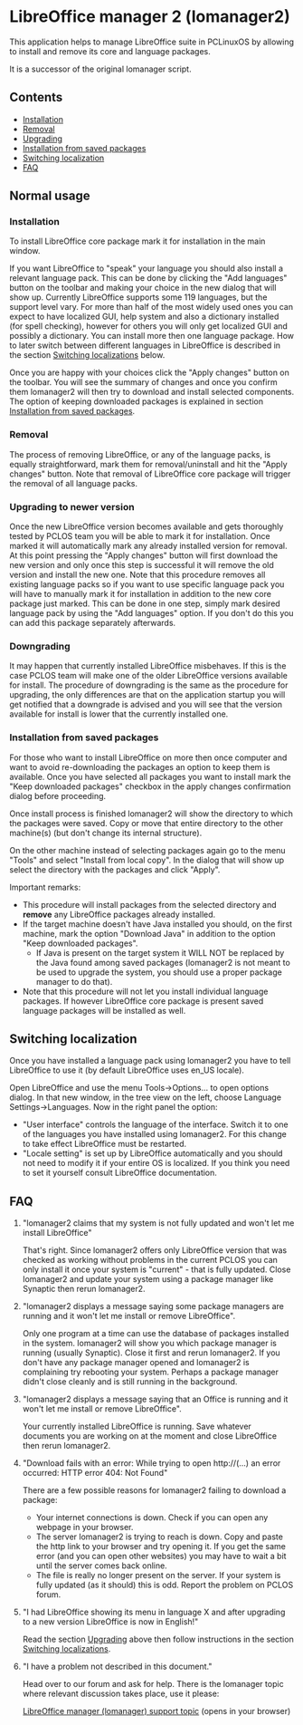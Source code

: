 # LibreOffice manager 2 (lomanager2)

This application helps to manage LibreOffice suite in PCLinuxOS by allowing to install and remove its core and language packages.

It is a successor of the original lomanager script.

## Contents

- [Installation](#installation)
- [Removal](#removal)
- [Upgrading](#upgrading-to-newer-version)
- [Installation from saved packages](#installation-from-saved-packages)
- [Switching localization](#switching-localization)
- [FAQ](#faq)

## Normal usage

### <a name="installation">Installation</a>

To install LibreOffice core package mark it for installation in the main window.

If you want LibreOffice to "speak" your language you should also install a relevant language pack. This can be done by clicking the "Add languages" button on the toolbar and making your choice in the new dialog that will show up. Currently LibreOffice supports some 119 languages, but the support level vary. For more than half of the most widely used ones you can expect to have localized GUI, help system and also a dictionary installed (for spell checking), however for others you will only get localized GUI and possibly a dictionary. You can install more then one language package. How to later switch between different languages in LibreOffice is described in the section [Switching localizations](#switching-localizations) below.

Once you are happy with your choices click the "Apply changes" button on the toolbar. You will see the summary of changes and once you confirm them lomanager2 will then try to download and install selected components. The option of keeping downloaded packages is explained in section [Installation from saved packages](#installation-from-saved-packages).

### <a name="removal">Removal</a>

The process of removing LibreOffice, or any of the language packs, is equally straightforward, mark them for removal/uninstall and hit the "Apply changes" button. Note that removal of LibreOffice core package will trigger the removal of all language packs.

### <a name="upgrading-to-newer-version">Upgrading to newer version</a>

Once the new LibreOffice version becomes available and gets thoroughly tested by PCLOS team you will be able to mark it for installation. Once marked it will automatically mark any already installed version for removal. At this point pressing the "Apply changes" button will first download the new version and only once this step is successful it will remove the old version and install the new one. Note that this procedure removes all existing language packs so if you want to use specific language pack you will have to manually mark it for installation in addition to the new core package just marked. This can be done in one step, simply mark desired language pack by using the "Add languages" option. If you don't do this you can add this package separately afterwards.

### <a name="downgrading">Downgrading</a>

It may happen that currently installed LibreOffice misbehaves. If this is the case PCLOS team will make one of the older LibreOffice versions available for install. The procedure of downgrading is the same as the procedure for upgrading, the only differences are that on the application startup you will get notified that a downgrade is advised and you will see that the version available for install is lower that the currently installed one.

### <a name="installation-from-saved-packages">Installation from saved packages</a>

For those who want to install LibreOffice on more then once computer and want to avoid re-downloading the packages an option to keep them is available. Once you have selected all packages you want to install mark the "Keep downloaded packages" checkbox in the apply changes confirmation dialog before proceeding.

Once install process is finished lomanager2 will show the directory to which the packages were saved. Copy or move that entire directory to the other machine(s) (but don't change its internal structure).

On the other machine instead of selecting packages again go to the menu "Tools" and select "Install from local copy". In the dialog that will show up select the directory with the packages and click "Apply".

Important remarks:

- This procedure will install packages from the selected directory and **remove** any LibreOffice packages already installed.
- If the target machine doesn't have Java installed you should, on the first machine, mark the option "Download Java" in addition to the option "Keep downloaded packages".
  - If Java is present on the target system it WILL NOT be replaced by the Java found among saved packages (lomanager2 is not meant to be used to upgrade the system, you should use a proper package manager to do that).
- Note that this procedure will not let you install individual language packages. If however LibreOffice core package is present saved language packages will be installed as well.

## <a name="switching-localization">Switching localization</a>

Once you have installed a language pack using lomanager2 you have to tell LibreOffice to use it (by default LibreOffice uses en_US locale).

Open LibreOffice and use the menu Tools->Options... to open options dialog. In that new window, in the tree view on the left, choose Language Settings->Languages. Now in the right panel the option:

- "User interface" controls the language of the interface. Switch it to one of the languages you have installed using lomanager2. For this change to take effect LibreOffice must be restarted.
- "Locale setting" is set up by LibreOffice automatically and you should not need to modify it if your entire OS is localized. If you think you need to set it yourself consult LibreOffice documentation.

## <a name="faq">FAQ</a>

1. "lomanager2 claims that my system is not fully updated and won't let me install LibreOffice"

   That's right. Since lomanager2 offers only LibreOffice version that was checked as working without problems in the current PCLOS you can only install it once your system is "current" - that is fully updated. Close lomanager2 and update your system using a package manager like Synaptic then rerun lomanager2.

2. "lomanager2 displays a message saying some package managers are running and it won't let me install or remove LibreOffice".

   Only one program at a time can use the database of packages installed in the system. lomanager2 will show you which package manager is running (usually Synaptic). Close it first and rerun lomanager2. If you don't have any package manager opened and lomanager2 is complaining try rebooting your system. Perhaps a package manager didn't close cleanly and is still running in the background.

3. "lomanager2 displays a message saying that an Office is running and it won't let me install or remove LibreOffice".

   Your currently installed LibreOffice is running. Save whatever documents you are working on at the moment and close LibreOffice then rerun lomanager2.

4. "Download fails with an error: While trying to open http://(...) an error occurred: HTTP error 404: Not Found"

   There are a few possible reasons for lomanager2 failing to download a package:

   - Your internet connections is down. Check if you can open any webpage in your browser.
   - The server lomanager2 is trying to reach is down. Copy and paste the http link to your browser and try opening it. If you get the same error (and you can open other websites) you may have to wait a bit until the server comes back online.
   - The file is really no longer present on the server. If your system is fully updated (as it should) this is odd. Report the problem on PCLOS forum.

5. "I had LibreOffice showing its menu in language X and after upgrading to a new version LibreOffice is now in English!"

   Read the section [Upgrading](#upgrading-to-newer-version) above then follow instructions in the section [Switching localizations](#switching-localization).

6. "I have a problem not described in this document."

   Head over to our forum and ask for help. There is the lomanager topic where relevant discussion takes place, use it please:

   [LibreOffice manager (lomanager) support topic](https://www.pclinuxos.com/forum/index.php/topic,59009.0.html) (opens in your browser)
